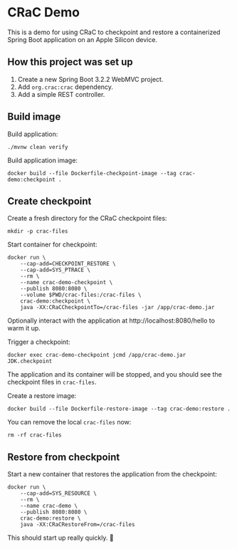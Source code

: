 # CRaC Demo

This is a demo for using CRaC to checkpoint and restore a containerized Spring Boot application on an Apple Silicon device. 

## How this project was set up

1. Create a new Spring Boot 3.2.2 WebMVC project.
2. Add `org.crac:crac` dependency.
3. Add a simple REST controller.

## Build image

Build application:

    ./mvnw clean verify

Build application image:

    docker build --file Dockerfile-checkpoint-image --tag crac-demo:checkpoint .

## Create checkpoint

Create a fresh directory for the CRaC checkpoint files:

    mkdir -p crac-files

Start container for checkpoint:

    docker run \
        --cap-add=CHECKPOINT_RESTORE \
        --cap-add=SYS_PTRACE \
        --rm \
        --name crac-demo-checkpoint \
        --publish 8080:8080 \
        --volume $PWD/crac-files:/crac-files \
        crac-demo:checkpoint \
        java -XX:CRaCCheckpointTo=/crac-files -jar /app/crac-demo.jar

Optionally interact with the application at http://localhost:8080/hello to warm it up.

Trigger a checkpoint:

    docker exec crac-demo-checkpoint jcmd /app/crac-demo.jar JDK.checkpoint

The application and its container will be stopped, and you should see the checkpoint files in `crac-files`.

Create a restore image:

    docker build --file Dockerfile-restore-image --tag crac-demo:restore .

You can remove the local `crac-files` now:

    rm -rf crac-files

## Restore from checkpoint

Start a new container that restores the application from the checkpoint:

    docker run \
        --cap-add=SYS_RESOURCE \
        --rm \
        --name crac-demo \
        --publish 8080:8080 \
        crac-demo:restore \
        java -XX:CRaCRestoreFrom=/crac-files

This should start up really quickly. 🚀